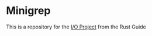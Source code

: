# Minigrep

This is a repository for the [I/O Project](https://doc.rust-lang.org/book/ch12-00-an-io-project.html) from the Rust Guide